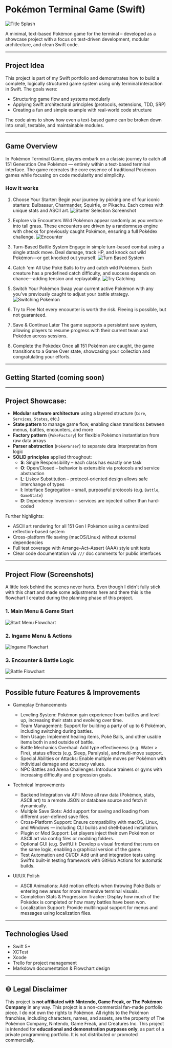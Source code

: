 # Pokémon Terminal Game (Swift)

![Title Splash](Assets/title_splash.png)

A minimal, text-based Pokémon game for the terminal – developed as a showcase project with a focus on test-driven development, modular architecture, and clean Swift code.

---

## Project Idea

This project is part of my Swift portfolio and demonstrates how to build a complete, logically structured game system using only terminal interaction in Swift. The goals were:

- Structuring game flow and systems modularly
- Applying Swift architectural principles (protocols, extensions, TDD, SRP)
- Creating a fun and simple example with real-world code structure

The code aims to show how even a text-based game can be broken down into small, testable, and maintainable modules.

---

## Game Overview

In Pokémon Terminal Game, players embark on a classic journey to catch all 151 Generation One Pokémon — entirely within a text-based terminal interface. The game recreates the core essence of traditional Pokémon games while focusing on code modularity and simplicity.

### How it works

1. Choose Your Starter: Begin your journey by picking one of four iconic starters: Bulbasaur, Charmander, Squirtle, or Pikachu. Each comes with unique stats and ASCII art. ![Starter Selection Screenshot](Assets/starter.png)

2. Explore via Encounters
Wild Pokémon appear randomly as you venture into tall grass. These encounters are driven by a randomness engine with checks for previously caught Pokémon, ensuring a full Pokédex challenge. ![Encounter](Assets/encounter.png)

3. Turn-Based Battle System
Engage in simple turn-based combat using a single attack move. Deal damage, track HP, and knock out wild Pokémon—or get knocked out yourself. ![Turn Based System](Assets/turn.png)

4. Catch 'em All
Use Poké Balls to try and catch wild Pokémon. Each creature has a predefined catch difficulty, and success depends on chance—adding tension and replayability. ![Try Catching](Assets/catch.png)

5. Switch Your Pokémon
Swap your current active Pokémon with any you've previously caught to adjust your battle strategy. ![Switching Pokemon](Assets/change_pokemon.png)

6. Try to Flee
Not every encounter is worth the risk. Fleeing is possible, but not guaranteed.

7. Save & Continue Later
The game supports a persistent save system, allowing players to resume progress with their current team and Pokédex across sessions.

8. Complete the Pokédex
Once all 151 Pokémon are caught, the game transitions to a Game Over state, showcasing your collection and congratulating your efforts.

---

## Getting Started (coming soon)

---

## Project Showcase:

- **Modular software architecture** using a layered structure (`Core`, `Services`, `States`, etc.)
- **State pattern** to manage game flow, enabling clean transitions between menus, battles, encounters, and more
- **Factory pattern** (`PokeFactory`) for flexible Pokémon instantiation from raw data arrays
- **Parser abstraction** (`PokeParser`) to separate data interpretation from logic
- **SOLID principles** applied throughout:
  - **S**: Single Responsibility – each class has exactly one task
  - **O**: Open/Closed – behavior is extensible via protocols and service abstraction
  - **L**: Liskov Substitution – protocol-oriented design allows safe interchange of types
  - **I**: Interface Segregation – small, purposeful protocols (e.g. `Battle`, `GameState`)
  - **D**: Dependency Inversion – services are injected rather than hard-coded

Further highlights:

- ASCII art rendering for all 151 Gen I Pokémon using a centralized reflection-based system
- Cross-platform file saving (macOS/Linux) without external dependencies
- Full test coverage with Arrange–Act–Assert (AAA) style unit tests
- Clear code documentation via `///` doc comments for public interfaces

---

## Project Flow (Screenshots)

A little look behind the scenes never hurts. Even though I didn't fully stick with this chart and made some adjustments here and there this is the flowchart I created during the planning phase of this project.

### 1. Main Menu & Game Start
![Start Menu Flowchart](Assets/Screenshot_1.png)

### 2. Ingame Menu & Actions
![Ingame Flowchart](Assets/Screenshot_2.png)

### 3. Encounter & Battle Logic
![Battle Flowchart](Assets/Screenshot_3.png)

---

## Possible future Features & Improvements

- Gameplay Enhancements
  - Leveling System: Pokémon gain experience from battles and level up, increasing their stats and evolving over time.
  - Team Management: Support for building a party of up to 6 Pokémon, including switching during battles.
  - Item Usage: Implement healing items, Poké Balls, and other usable items both in and outside of battle.
  - Battle Mechanics Overhaul: Add type effectiveness (e.g. Water > Fire), status effects (e.g. Sleep, Paralysis), and multi-move support.
  - Special Abilities or Attacks: Enable multiple moves per Pokémon with individual damage and accuracy values.
  - NPC Battles and Arena Challenges: Introduce trainers or gyms with increasing difficulty and progression goals.

- Technical Improvements
  - Backend Integration via API: Move all raw data (Pokémon, stats, ASCII art) to a remote JSON or database source and fetch it dynamically.
  - Multiple Save Slots: Add support for saving and loading from different user-defined save files.
  - Cross-Platform Support: Ensure compatibility with macOS, Linux, and Windows — including CLI builds and shell-based installation.
  - Plugin or Mod Support: Let players inject their own Pokémon or ASCII art via config files or modding folders.
  - Optional GUI (e.g. SwiftUI): Develop a visual frontend that runs on the same logic, enabling a graphical version of the game.
  - Test Automation and CI/CD: Add unit and integration tests using Swift’s built-in testing framework with GitHub Actions for automatic builds.

- UI/UX Polish
  - ASCII Animations: Add motion effects when throwing Poké Balls or entering new areas for more immersive terminal visuals.
  - Completion Stats & Progression Tracker: Display how much of the Pokédex is completed or how many battles have been won.
  - Localization Support: Provide multilingual support for menus and messages using localization files.

---

## Technologies Used

- Swift 5+
- XCTest
- Xcode
- Trello for project management
- Markdown documentation & Flowchart design

---

## © Legal Disclaimer

This project is **not affiliated with Nintendo, Game Freak, or The Pokémon Company** in any way. 
This project is a non-commercial fan-made portfolio piece. 
I do not own the rights to Pokémon. 
All rights to the Pokémon franchise, including characters, names, and assets, are the property of The Pokémon Company, Nintendo, Game Freak, and Creatures Inc.
This project is intended for **educational and demonstration purposes only**, as part of a private programming portfolio. It is not distributed or promoted commercially.